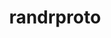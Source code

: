 ---
title: "randrproto"
layout: cache
categories: [package, develop]
meta: {"compilers": ["gcc@=11.1.0", "gcc@=11.4.0", "gcc@=13.2.0", "gcc@=9.4.0", "oneapi@=2024.2.1"], "num_specs": 9, "num_specs_by_stack": {"data-vis-sdk": 1, "e4s": 1, "e4s-neoverse_v1": 1, "e4s-oneapi": 1, "e4s-power": 1, "e4s-rocm-external": 1, "gpu-tests": 3, "hep": 1, "ml-linux-x86_64-rocm": 1, "root": 9}, "oss": ["ubuntu20.04", "ubuntu22.04", "ubuntu24.04"], "platforms": ["linux"], "stacks": ["data-vis-sdk", "e4s", "e4s-neoverse_v1", "e4s-oneapi", "e4s-power", "e4s-rocm-external", "gpu-tests", "hep", "ml-linux-x86_64-rocm", "root"], "targets": ["neoverse_v1", "ppc64le", "x86_64_v3"], "versions": ["1.5.0"]}
spec_details: [{"compiler": "gcc@=11.1.0", "hash": "7ni4urazx3vstisqixb6vwjrvvyanct3", "os": "ubuntu20.04", "platform": "linux", "size": "-", "stacks": ["gpu-tests", "root"], "target": "x86_64_v3", "variants": ["build_system=autotools"], "versions": ["1.5.0"]}, {"compiler": "gcc@=11.1.0", "hash": "eni2bpciczauxureyyimbsxjnvidzy4w", "os": "ubuntu20.04", "platform": "linux", "size": "-", "stacks": ["gpu-tests", "root"], "target": "x86_64_v3", "variants": ["build_system=autotools"], "versions": ["1.5.0"]}, {"compiler": "oneapi@=2024.2.1", "hash": "ht5u43afz4frw7kklamuqokff7l7bn5j", "os": "ubuntu22.04", "platform": "linux", "size": "-", "stacks": ["e4s-oneapi", "root"], "target": "x86_64_v3", "variants": ["build_system=autotools"], "versions": ["1.5.0"]}, {"compiler": "gcc@=9.4.0", "hash": "n6vksa5s7tkcrno3h4nddykjcxlpqlpy", "os": "ubuntu20.04", "platform": "linux", "size": "-", "stacks": ["e4s-power", "root"], "target": "ppc64le", "variants": ["build_system=autotools"], "versions": ["1.5.0"]}, {"compiler": "gcc@=11.4.0", "hash": "prusy5ff4rfppovjnfebtmgutt3ztd4s", "os": "ubuntu22.04", "platform": "linux", "size": "-", "stacks": ["e4s", "e4s-rocm-external", "hep", "root"], "target": "x86_64_v3", "variants": ["build_system=autotools"], "versions": ["1.5.0"]}, {"compiler": "gcc@=11.1.0", "hash": "s4aiiqeek7jhe7j4me4ndso6ifxypg6h", "os": "ubuntu20.04", "platform": "linux", "size": "-", "stacks": ["data-vis-sdk", "root"], "target": "x86_64_v3", "variants": ["build_system=autotools"], "versions": ["1.5.0"]}, {"compiler": "gcc@=13.2.0", "hash": "we7tjvx4rp2ul2g3taia52hy2mpbo3g3", "os": "ubuntu24.04", "platform": "linux", "size": "-", "stacks": ["ml-linux-x86_64-rocm", "root"], "target": "x86_64_v3", "variants": ["build_system=autotools"], "versions": ["1.5.0"]}, {"compiler": "gcc@=11.1.0", "hash": "x5q2tb2ae5ebczjv6qws7biitlp5m7pp", "os": "ubuntu20.04", "platform": "linux", "size": "-", "stacks": ["gpu-tests", "root"], "target": "x86_64_v3", "variants": ["build_system=autotools"], "versions": ["1.5.0"]}, {"compiler": "gcc@=11.4.0", "hash": "ym3r2emxuuyxmrfusmtcqro2j7xfldlt", "os": "ubuntu22.04", "platform": "linux", "size": "-", "stacks": ["e4s-neoverse_v1", "root"], "target": "neoverse_v1", "variants": ["build_system=autotools"], "versions": ["1.5.0"]}]
---